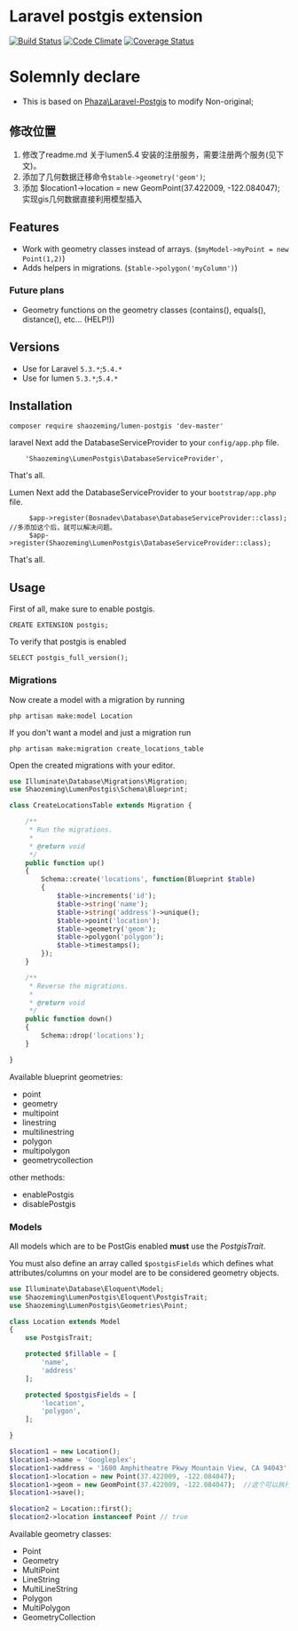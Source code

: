 Laravel postgis extension
=========================

[![Build Status](https://travis-ci.org/njbarrett/laravel-postgis.svg?branch=master)](https://travis-ci.org/njbarrett/laravel-postgis.svg?branch=master)
[![Code Climate](https://codeclimate.com/github/njbarrett/laravel-postgis/badges/gpa.svg)](https://codeclimate.com/github/njbarrett/laravel-postgis)
[![Coverage Status](https://coveralls.io/repos/github/njbarrett/laravel-postgis/badge.svg?branch=master)](https://coveralls.io/github/njbarrett/laravel-postgis?branch=master)

# Solemnly declare
 * This is based on [Phaza\Laravel-Postgis](https://github.com/njbarrett/laravel-postgis) to modify Non-original;

## 修改位置

1. 修改了readme.md 关于lumen5.4 安装的注册服务，需要注册两个服务(见下文)。
2. 添加了几何数据迁移命令`$table->geometry('geom')`;
3. 添加 $location1->location = new GeomPoint(37.422009, -122.084047); 实现gis几何数据直接利用模型插入


## Features
 * Work with geometry classes instead of arrays. (`$myModel->myPoint = new Point(1,2)`)
 * Adds helpers in migrations. (`$table->polygon('myColumn')`)
 
### Future plans
 
 * Geometry functions on the geometry classes (contains(), equals(), distance(), etc… (HELP!))

## Versions

- Use for Laravel `5.3.*`;`5.4.*`
- Use for lumen `5.3.*`;`5.4.*`


## Installation

    composer require shaozeming/lumen-postgis 'dev-master'


laravel  Next add the DatabaseServiceProvider to your `config/app.php` file.
```
    'Shaozeming\LumenPostgis\DatabaseServiceProvider',
```
That's all.

Lumen  Next add the DatabaseServiceProvider to your `bootstrap/app.php` file.

```
     $app->register(Bosnadev\Database\DatabaseServiceProvider::class);   //多添加这个后，就可以解决问题。
     $app->register(Shaozeming\LumenPostgis\DatabaseServiceProvider::class);
```
That's all.

## Usage

First of all, make sure to enable postgis.

    CREATE EXTENSION postgis;

To verify that postgis is enabled

    SELECT postgis_full_version();

### Migrations

Now create a model with a migration by running

    php artisan make:model Location

If you don't want a model and just a migration run

    php artisan make:migration create_locations_table

Open the created migrations with your editor.

```PHP
use Illuminate\Database\Migrations\Migration;
use Shaozeming\LumenPostgis\Schema\Blueprint;

class CreateLocationsTable extends Migration {

    /**
     * Run the migrations.
     *
     * @return void
     */
    public function up()
    {
        Schema::create('locations', function(Blueprint $table)
        {
            $table->increments('id');
            $table->string('name');
            $table->string('address')->unique();
            $table->point('location');
            $table->geometry('geom');
            $table->polygon('polygon');
            $table->timestamps();
        });
    }

    /**
     * Reverse the migrations.
     *
     * @return void
     */
    public function down()
    {
        Schema::drop('locations');
    }

}
```

Available blueprint geometries:

 * point
 * geometry
 * multipoint
 * linestring
 * multilinestring
 * polygon
 * multipolygon
 * geometrycollection

other methods:

 * enablePostgis
 * disablePostgis

### Models

All models which are to be PostGis enabled **must** use the *PostgisTrait*.

You must also define an array called `$postgisFields` which defines
what attributes/columns on your model are to be considered geometry objects.

```PHP
use Illuminate\Database\Eloquent\Model;
use Shaozeming\LumenPostgis\Eloquent\PostgisTrait;
use Shaozeming\LumenPostgis\Geometries\Point;

class Location extends Model
{
    use PostgisTrait;

    protected $fillable = [
        'name',
        'address'
    ];

    protected $postgisFields = [
        'location',
        'polygon',
    ];

}

$location1 = new Location();
$location1->name = 'Googleplex';
$location1->address = '1600 Amphitheatre Pkwy Mountain View, CA 94043';
$location1->location = new Point(37.422009, -122.084047);
$location1->geom = new GeomPoint(37.422009, -122.084047);  //这个可以执行成功实现ORM操作gis几何数据。
$location1->save();

$location2 = Location::first();
$location2->location instanceof Point // true
```

Available geometry classes:
 
 * Point
 * Geometry
 * MultiPoint
 * LineString
 * MultiLineString
 * Polygon
 * MultiPolygon
 * GeometryCollection
